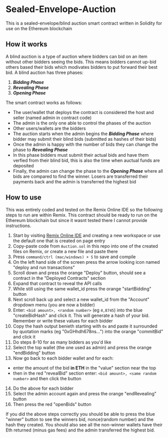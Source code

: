 # Sealed-Envelope-Auction
This is a sealed-envelope/blind auction smart contract written in Solidity for use on the Ethereum blockchain

## How it works
A blind auction is a type of auction where bidders can bid on an item without other bidders seeing the bids. This means bidders cannot up-bid others based their bids which modivates bidders to put forward their best bid. A blind auction has three phases:
1. ***Bidding Phase***
2. ***Revealing Phase***
3. ***Opening Phase***

The smart contract works as follows:
* The user/wallet that deploys the contract is considered the host and seller (named admin in contract code)
* The admin is the only one able to control the phases of the auction 
* Other users/wallets are the bidders 
* The auction starts when the admin begins the ***Bidding Phase*** where bidder may submit their blind bids (submitted as hashes of their bids)
* Once the admin is happy with the number of bids they can change the phase to ***Revealing Phase***
* In this phase bidders must submit their actual bids and have them verfied from their blind bid, this is also the time when auctual funds are deposited
* Finally, the admin can change the phase to the ***Opening Phase*** where all bids are compared to find the winner. Losers are transferred their payments back and the admin is transferred the highest bid

## How to use
This was entirely coded and tested on the Remix Online IDE so the following steps to run are within Remix. This contract should be ready to run on the Ethereum blockchain but since it wasnt tested there I cannot provide instructions.

1. Start by visiting [Remix Online IDE](https://remix.ethereum.org) and creating a new workspace or use the default one that is created on page entry
2. Copy-paste code from `Auction.sol` in this repo into one of the created files on Remix, or create a new file and paste there
3. Press `command/ctrl (mac/windows) + S` to save and compile
4. On the left hand side of the screen press the arrow looking icon named "deploy and run transactions"
5. Scroll down and press the orange "Deploy" button, should see a contract in the "Deployed Contracts" section
6. Expand that contract to reveal the API calls
7. While still using the same wallet_id press the orange "startBidding" button 
8. Next scroll back up and select a new wallet_id from the "Account" dropdown menu (you are now a bidder)
9. Enter: `<bid amount>, <random number>` (eg `4,8745`) into the blue "createBidHash" and click it. This will generate a hash of your bid. Remember or write these values for each bidder
10. Copy the hash output benieth starting with `0x` and paste it surrounded by quotation marks (eg "0xGHhdh678ns...") into the orange "commitBid" and click it
11. Do steps 8-10 for as many bidders as you'd like
12. Select the top wallet (the one used as admin) and press the orange "endBidding" button
13. Now go back to each bidder wallet and for each:
- enter the amount of the bid **in ETH** in the "value" section near the top
- then in the red "revealBid" section enter: `<bid amount>, <same random number>` and then click the button
14. Do the above for each bidder
15. Select the admin account again and press the orange "endRevealing" button
16. Then press the red "openBids" button

If you did the above steps correctly you should be able to press the blue "winner" button to see the winners bid, nonce(random number) and the hash they created. You should also see all the non-winner wallets have their Eth returned (minus gas fees) and the admin transferred the highest bid. 

